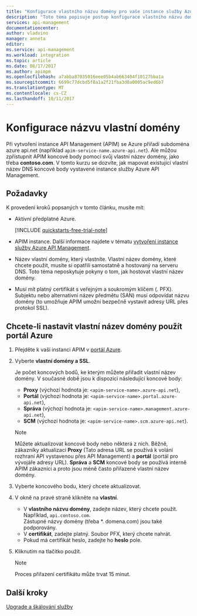 ```yaml
---
title: "Konfigurace vlastního názvu domény pro vaše instance služby Azure API Management | Microsoft Docs"
description: "Toto téma popisuje postup konfigurace vlastního názvu domény pro vaše instance služby Azure API Management."
services: api-management
documentationcenter: 
author: vladvino
manager: anneta
editor: 
ms.service: api-management
ms.workload: integration
ms.topic: article
ms.date: 08/17/2017
ms.author: apimpm
ms.openlocfilehash: a7abba87035016eee05b4ab663404f10127bba1a
ms.sourcegitcommit: 6699c77dcbd5f8a1a2f21fba3d0a0005ac9ed6b7
ms.translationtype: MT
ms.contentlocale: cs-CZ
ms.lasthandoff: 10/11/2017
---
```

# <a name="configure-a-custom-domain-name"></a>Konfigurace názvu vlastní domény 

Při vytvoření instance API Management (APIM) se Azure přiřadí subdoména azure api.net (například `apim-service-name.azure-api.net`). Ale můžou zpřístupnit APIM koncové body pomocí svůj vlastní název domény, jako třeba **contoso.com**. V tomto kurzu se dozvíte, jak mapovat existující vlastní název DNS koncové body vystavené instance služby Azure API Management.


## <a name="prerequisites"></a>Požadavky

K provedení kroků popsaných v tomto článku, musíte mít:

+ Aktivní předplatné Azure.

    [!INCLUDE [quickstarts-free-trial-note](../../includes/quickstarts-free-trial-note.md)]

+ APIM instance. Další informace najdete v tématu [vytvoření instance služby Azure API Management](get-started-create-service-instance.md).
+ Název vlastní domény, který vlastníte. Vlastní název domény, které chcete použít, musíte si opatřili samostatně a hostovaný na serveru DNS. Toto téma neposkytuje pokyny o tom, jak hostovat vlastní název domény.
+ Musí mít platný certifikát s veřejným a soukromým klíčem (. PFX). Subjektu nebo alternativní název předmětu (SAN) musí odpovídat názvu domény (to umožňuje APIM umožní bezpečně vystavit adresy URL přes protokol SSL).

## <a name="use-the-azure-portal-to-set-a-custom-domain-name"></a>Chcete-li nastavit vlastní název domény použít portál Azure

1. Přejděte k vaší instanci APIM v [portál Azure](https://portal.azure.com/).
2. Vyberte **vlastní domény a SSL**.
    
    Je počet koncových bodů, ke kterým můžete přiřadit vlastní název domény. V současné době jsou k dispozici následující koncové body: 
    + **Proxy** (výchozí hodnota je: `<apim-service-name>.azure-api.net`), 
    + **Portál** (výchozí hodnota je: `<apim-service-name>.portal.azure-api.net`),     
    + **Správa** (výchozí hodnota je: `<apim-service-name>.management.azure-api.net`), 
    + **SCM** (výchozí hodnota je: `<apim-service-name>.scm.azure-api.net`).

    >[!NOTE]
    > Můžete aktualizovat koncové body nebo některá z nich. Běžně, zákazníky aktualizaci **Proxy** (Tato adresa URL se používá k volání rozhraní API vystavenou přes API Management) a **portál** (portál pro vývojáře adresy URL). **Správa** a **SCM** koncové body se používá interně APIM zákazníci a proto jsou méně často přiřazené vlastní název domény.
3. Vyberte koncového bodu, který chcete aktualizovat. 
4. V okně na pravé straně klikněte na **vlastní**.

    + V **vlastního názvu domény**, zadejte název, který chcete použít. Například, `api.contoso.com`. <br/>Zástupné názvy domény (třeba *. domena.com) jsou také podporovány.
    + V **certifikát**, zadejte platný. Soubor PFX, který chcete nahrát. 
    + Pokud má certifikát heslo, zadejte ho **heslo** pole.
1. Kliknutím na tlačítko použít.

    >[!NOTE]
    >Proces přiřazení certifikátu může trvat 15 minut.

## <a name="next-steps"></a>Další kroky

[Upgrade a škálování služby](upgrade-and-scale.md)